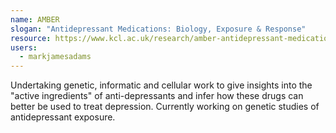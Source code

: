 ```yaml
---
name: AMBER
slogan: "Antidepressant Medications: Biology, Exposure & Response"
resource: https://www.kcl.ac.uk/research/amber-antidepressant-medications-biology-exposure-response
users: 
  - markjamesadams
---
```


Undertaking genetic, informatic and cellular work to give insights into the "active ingredients" of anti-depressants and infer how these drugs can better be used to treat depression. Currently working on genetic studies of antidepressant exposure. 